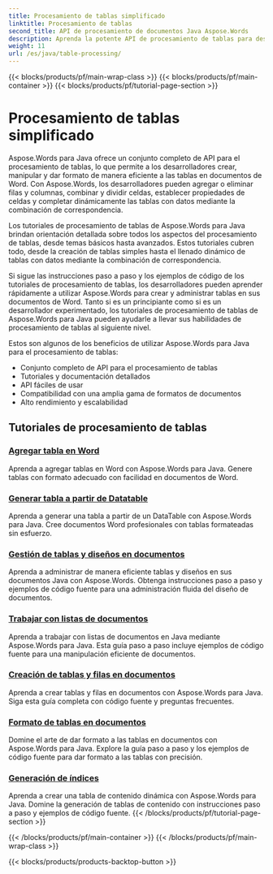 ```yaml
---
title: Procesamiento de tablas simplificado
linktitle: Procesamiento de tablas
second_title: API de procesamiento de documentos Java Aspose.Words
description: Aprenda la potente API de procesamiento de tablas para desarrolladores de Java con Aspose.Word para Java. Cree, manipule y formatee tablas en documentos de Word. Mejore sus aplicaciones de procesamiento de documentos hoy mismo.
weight: 11
url: /es/java/table-processing/
---
```


{{< blocks/products/pf/main-wrap-class >}}
{{< blocks/products/pf/main-container >}}
{{< blocks/products/pf/tutorial-page-section >}}

# Procesamiento de tablas simplificado


Aspose.Words para Java ofrece un conjunto completo de API para el procesamiento de tablas, lo que permite a los desarrolladores crear, manipular y dar formato de manera eficiente a las tablas en documentos de Word. Con Aspose.Words, los desarrolladores pueden agregar o eliminar filas y columnas, combinar y dividir celdas, establecer propiedades de celdas y completar dinámicamente las tablas con datos mediante la combinación de correspondencia.

Los tutoriales de procesamiento de tablas de Aspose.Words para Java brindan orientación detallada sobre todos los aspectos del procesamiento de tablas, desde temas básicos hasta avanzados. Estos tutoriales cubren todo, desde la creación de tablas simples hasta el llenado dinámico de tablas con datos mediante la combinación de correspondencia.

Si sigue las instrucciones paso a paso y los ejemplos de código de los tutoriales de procesamiento de tablas, los desarrolladores pueden aprender rápidamente a utilizar Aspose.Words para crear y administrar tablas en sus documentos de Word. Tanto si es un principiante como si es un desarrollador experimentado, los tutoriales de procesamiento de tablas de Aspose.Words para Java pueden ayudarle a llevar sus habilidades de procesamiento de tablas al siguiente nivel.

Estos son algunos de los beneficios de utilizar Aspose.Words para Java para el procesamiento de tablas:

* Conjunto completo de API para el procesamiento de tablas
* Tutoriales y documentación detallados
* API fáciles de usar
* Compatibilidad con una amplia gama de formatos de documentos
* Alto rendimiento y escalabilidad


## Tutoriales de procesamiento de tablas

### [Agregar tabla en Word](./add-table-in-word/)
Aprenda a agregar tablas en Word con Aspose.Words para Java. Genere tablas con formato adecuado con facilidad en documentos de Word.
### [Generar tabla a partir de Datatable](./generate-table-from-datatable/)
Aprenda a generar una tabla a partir de un DataTable con Aspose.Words para Java. Cree documentos Word profesionales con tablas formateadas sin esfuerzo. 
### [Gestión de tablas y diseños en documentos](./managing-tables-layouts/)
Aprenda a administrar de manera eficiente tablas y diseños en sus documentos Java con Aspose.Words. Obtenga instrucciones paso a paso y ejemplos de código fuente para una administración fluida del diseño de documentos.
### [Trabajar con listas de documentos](./working-with-document-lists/)
Aprenda a trabajar con listas de documentos en Java mediante Aspose.Words para Java. Esta guía paso a paso incluye ejemplos de código fuente para una manipulación eficiente de documentos.
### [Creación de tablas y filas en documentos](./creating-tables-rows/)
Aprenda a crear tablas y filas en documentos con Aspose.Words para Java. Siga esta guía completa con código fuente y preguntas frecuentes.
### [Formato de tablas en documentos](./formatting-tables/)
Domine el arte de dar formato a las tablas en documentos con Aspose.Words para Java. Explore la guía paso a paso y los ejemplos de código fuente para dar formato a las tablas con precisión.
### [Generación de índices](./table-contents-generation/)
Aprenda a crear una tabla de contenido dinámica con Aspose.Words para Java. Domine la generación de tablas de contenido con instrucciones paso a paso y ejemplos de código fuente.
{{< /blocks/products/pf/tutorial-page-section >}}

{{< /blocks/products/pf/main-container >}}
{{< /blocks/products/pf/main-wrap-class >}}

{{< blocks/products/products-backtop-button >}}

